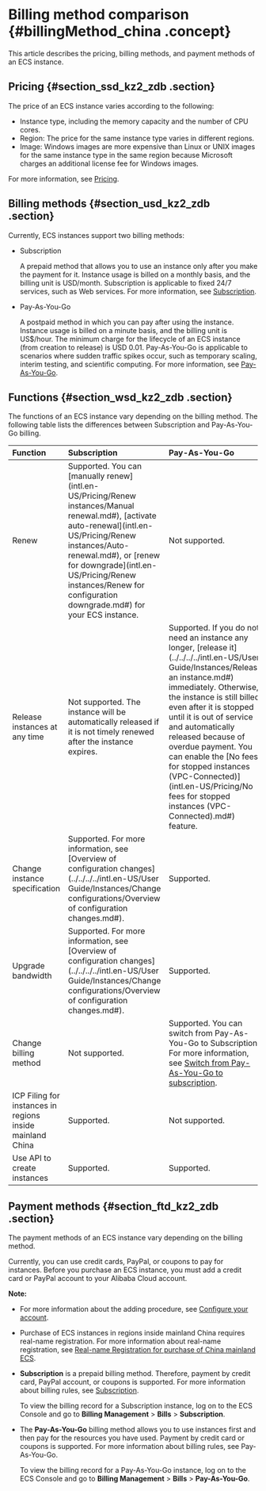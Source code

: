 # Billing method comparison {#billingMethod_china .concept}

This article describes the pricing, billing methods, and payment methods of an ECS instance.

## Pricing {#section_ssd_kz2_zdb .section}

The price of an ECS instance varies according to the following:

-   Instance type, including the memory capacity and the number of CPU cores.
-   Region: The price for the same instance type varies in different regions.
-   Image: Windows images are more expensive than Linux or UNIX images for the same instance type in the same region because Microsoft charges an additional license fee for Windows images.

For more information, see [Pricing](https://www.alibabacloud.com/product/ecs?spm=a2c63.p38356.a3.3.6f1d44bbLBS0Zc#pricing).

## Billing methods {#section_usd_kz2_zdb .section}

Currently, ECS instances support two billing methods:

-   Subscription

    A prepaid method that allows you to use an instance only after you make the payment for it. Instance usage is billed on a monthly basis, and the billing unit is USD/month. Subscription is applicable to fixed 24/7 services, such as Web services. For more information, see [Subscription](intl.en-US/Pricing/Subscription.md#).

-   Pay-As-You-Go

    A postpaid method in which you can pay after using the instance. Instance usage is billed on a minute basis, and the billing unit is US$/hour. The minimum charge for the lifecycle of an ECS instance \(from creation to release\) is USD 0.01. Pay-As-You-Go is applicable to scenarios where sudden traffic spikes occur, such as temporary scaling, interim testing, and scientific computing. For more information, see [Pay-As-You-Go](intl.en-US/Pricing/Pay-As-You-Go.md#).


## Functions {#section_wsd_kz2_zdb .section}

The functions of an ECS instance vary depending on the billing method. The following table lists the differences between Subscription and Pay-As-You-Go billing.

|Function|Subscription|Pay-As-You-Go|
|:-------|:-----------|:------------|
|Renew|Supported. You can [manually renew](intl.en-US/Pricing/Renew instances/Manual renewal.md#), [activate auto-renewal](intl.en-US/Pricing/Renew instances/Auto-renewal.md#), or [renew for downgrade](intl.en-US/Pricing/Renew instances/Renew for configuration downgrade.md#) for your ECS instance.|Not supported.|
|Release instances at any time|Not supported. The instance will be automatically released if it is not timely renewed after the instance expires.|Supported. If you do not need an instance any longer, [release it](../../../../intl.en-US/User Guide/Instances/Release an instance.md#) immediately. Otherwise, the instance is still billed even after it is stopped until it is out of service and automatically released because of overdue payment. You can enable the [No fees for stopped instances \(VPC-Connected\)](intl.en-US/Pricing/No fees for stopped instances (VPC-Connected).md#) feature.|
|Change instance specification|Supported. For more information, see [Overview of configuration changes](../../../../intl.en-US/User Guide/Instances/Change configurations/Overview of configuration changes.md#).|Supported.|
|Upgrade bandwidth|Supported. For more information, see [Overview of configuration changes](../../../../intl.en-US/User Guide/Instances/Change configurations/Overview of configuration changes.md#).|Supported.|
|Change billing method|Not supported.|Supported. You can switch from Pay-As-You-Go to Subscription. For more information, see [Switch from Pay-As-You-Go to subscription](intl.en-US/Pricing/Limits.md#).|
|ICP Filing for instances in regions inside mainland China|Supported.|Not supported.|
|Use API to create instances|Supported.|Supported.|

## Payment methods {#section_ftd_kz2_zdb .section}

The payment methods of an ECS instance vary depending on the billing method.

Currently, you can use credit cards, PayPal, or coupons to pay for instances. Before you purchase an ECS instance, you must add a credit card or PayPal account to your Alibaba Cloud account.

**Note:** 

-   For more information about the adding procedure, see [Configure your account](https://www.alibabacloud.com/help/doc-detail/50517.htm).

-   Purchase of ECS instances in regions inside mainland China requires real-name registration. For more information about real-name registration, see [Real-name Registration for purchase of China mainland ECS](https://www.alibabacloud.com/help/doc-detail/52595.htm).


-   **Subscription** is a prepaid billing method. Therefore, payment by credit card, PayPal account, or coupons is supported. For more information about billing rules, see [Subscription](intl.en-US/Pricing/Subscription.md#).

    To view the billing record for a Subscription instance, log on to the ECS Console and go to **Billing Management** \> **Bills** \> **Subscription**.

-   The **Pay-As-You-Go** billing method allows you to use instances first and then pay for the resources you have used. Payment by credit card or coupons is supported. For more information about billing rules, see Pay-As-You-Go.

    To view the billing record for a Pay-As-You-Go instance, log on to the ECS Console and go to **Billing Management** \> **Bills** \> **Pay-As-You-Go**.


